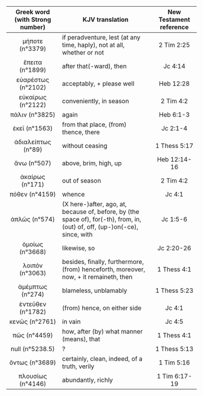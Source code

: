 |Greek word (with Strong number)|KJV translation|New Testament reference|
|:---:|-----|:---:|
μήποτε (n°3379)|if  peradventure, lest (at any time, haply), not at all, whether or not|2 Tim 2:25|
ἔπειτα (n°1899)|after that(-ward), then|Jc 4:14|
εὐαρέστως (n°2102)|acceptably, + please well|Heb 12:28|
εὐκαίρως (n°2122)|conveniently, in season|2 Tim 4:2|
πάλιν (n°3825)|again|Heb 6:1-3|
ἐκεῖ (n°1563)|from that place, (from) thence, there|Jc 2:1-4|
ἀδιαλείπτως (n°89)|without ceasing|1 Thess 5:17|
ἄνω (n°507)|above, brim, high, up|Heb 12:14-16|
ἀκαίρως (n°171)|out of season|2 Tim 4:2|
πόθεν (n°4159)|whence|Jc 4:1|
ἁπλῶς (n°574)|(X  here-)after, ago, at, because of, before, by (the space of), for(-th),  from, in, (out) of, off, (up-)on(-ce), since, with|Jc 1:5-6|
ὁμοίως (n°3668)|likewise, so|Jc 2:20-26|
λοιπόν (n°3063)|besides, finally, furthermore, (from) henceforth,  moreover, now, + it remaineth, then|1 Thess 4:1|
ἀμέμπτως (n°274)|blameless, unblamably|1 Thess 5:23|
ἐντεῦθεν (n°1782)|(from) hence, on either side|Jc 4:1|
κενῶς (n°2761)|in vain|Jc 4:5|
πῶς (n°4459)|how, after (by) what manner (means), that|1 Thess 4:1|
null (n°5238.5)|?|1 Thess 5:13|
ὄντως (n°3689)|certainly, clean,  indeed, of a truth, verily|1 Tim 5:16|
πλουσίως (n°4146)|abundantly, richly|1 Tim 6:17-19|
